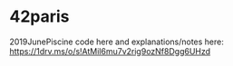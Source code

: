 # 42paris
2019JunePiscine
code here and explanations/notes here: https://1drv.ms/o/s!AtMil6mu7v2rig9ozNf8Dgg6UHzd
